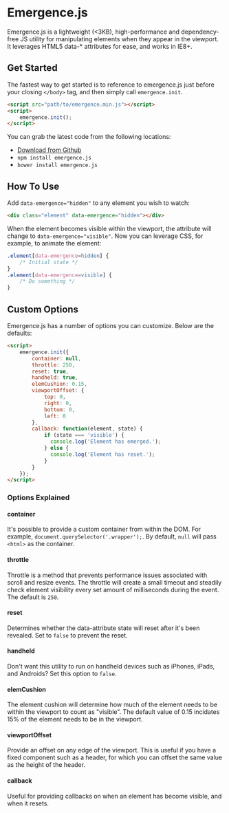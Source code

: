 # Emergence.js
Emergence.js is a lightweight (<3KB), high-performance and dependency-free JS utility for manipulating elements when they appear in the viewport. It leverages HTML5 data-* attributes for ease, and works in IE8+.

## Get Started
The fastest way to get started is to reference to emergence.js just before your closing `</body>` tag, and then simply call `emergence.init`.

```html
<script src="path/to/emergence.min.js"></script>
<script>
	emergence.init();
</script>
```

You can grab the latest code from the following locations:

- [Download from Github](https://github.com/xtianmiller/emergence.js/archive/master.zip)
- `npm install emergence.js`
- `bower install emergence.js`

## How To Use
Add `data-emergence="hidden"` to any element you wish to watch:

```html
<div class="element" data-emergence="hidden"></div>
```

When the element becomes visible within the viewport, the attribute will change to `data-emergence="visible"`. Now you can leverage CSS, for example, to animate the element:

```css
.element[data-emergence=hidden] {
    /* Initial state */
}
.element[data-emergence=visible] {
    /* Do something */
}
```

## Custom Options
Emergence.js has a number of options you can customize. Below are the defaults:

```html
<script>
	emergence.init({
		container: null,
		throttle: 250,
		reset: true,
		handheld: true,
		elemCushion: 0.15,
		viewportOffset: {
			top: 0,
			right: 0,
			bottom: 0,
			left: 0
		},
		callback: function(element, state) {
		    if (state === 'visible') {
		      console.log('Element has emerged.');
		    } else {
		      console.log('Element has reset.');
		    }
		}
	});
</script>
```

### Options Explained
#### container
It's possible to provide a custom container from within the DOM. For example, `document.querySelector('.wrapper');`. By default, `null` will pass `<html>` as the container.

#### throttle
Throttle is a method that prevents performance issues associated with scroll and resize events. The throttle will create a small timeout and steadily check element visibility every set amount of milliseconds during the event. The default is `250`.

#### reset
Determines whether the data-attribute state will reset after it's been revealed. Set to `false` to prevent the reset.

#### handheld
Don't want this utility to run on handheld devices such as iPhones, iPads, and Androids? Set this option to `false`.

#### elemCushion
The element cushion will determine how much of the element needs to be within the viewport to count as "visible". The default value of 0.15 incidates 15% of the element needs to be in the viewport.

#### viewportOffset
Provide an offset on any edge of the viewport. This is useful if you have a fixed component such as a header, for which you can offset the same value as the height of the header.

#### callback
Useful for providing callbacks on when an element has become visible, and when it resets.
